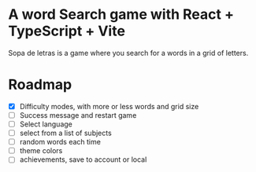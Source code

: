 # A word Search game with React + TypeScript + Vite

Sopa de letras is a game where you search for a words in a grid of letters.

# Roadmap
- [x] Difficulty modes, with more or less words and grid size
- [ ] Success message and restart game
- [ ] Select language
- [ ] select from a list of subjects
- [ ] random words each time
- [ ] theme colors
- [ ] achievements, save to account or local
